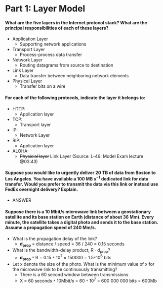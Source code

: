 # Part 1: Layer Model
#### What are the five layers in the Internet protocol stack? What are the principal responsibilities of each of these layers?
* Application Layer
    * Supporting network applications
* Transport Layer
    * Process-process data transfer
* Network Layer
    * Routing datagrams from source to destination
* Link Layer
    * Data transfer between neighboring network elements
* Physical Layer
    * Transfer bits on a wire

#### For each of the following protocols, indicate the layer it belongs to:
* HTTP: 
    * Application layer
* TCP:
    * Transport layer
* IP: 
    * Network Layer
* RIP:
    * Application layer
* ALOHA:
    * ~~Physicial layer~~ Link Layer (Source: L-46: Model Exam lecture @03:43)

#### Suppose you would like to urgently deliver 20 TB of data from Boston to Los Angeles. You have available a 100 MB s<sup>−1</sup> dedicated link for data transfer. Would you prefer to transmit the data via this link or instead use FedEx overnight delivery? Explain.
* ANSWER

#### Suppose there is a 10 Mbit/s microwave link between a geostationary satellite and its base station on Earth (distance of about 36 Mm). Every minute, the satellite takes a digital photo and sends it to the base station. Assume a propagation speed of 240 Mm/s.
* What is the propagation delay of the link?
    * __d<sub>prop</sub>__ = distance / speed = 36 / 240 = 0.15 seconds
* What is the bandwidth-delay product, R ⋅ d<sub>prop</sub>?
    * __d<sub>prop</sub>__ `*` R = 0.15 `*` 10<sup>7</sup> = 150000 = 1.5`*`10<sup>6</sup> bits
* Let x denote the size of the photo. What is the minimum value of x for the microwave link to be continuously transmitting?
    * There is a 60 second window between transmissions
    * X = 60 seconds `*` 10Mbit/s = 60 `*` 10<sup>7</sup> = 600 000 000 bits = 600Mb
